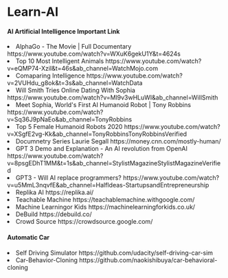 # Learn-AI
<h4>AI Artificial Intelligence Important Link</h4>
<li>AlphaGo - The Movie | Full Documentary https://www.youtube.com/watch?v=WXuK6gekU1Y&t=4624s</li>
<li>Top 10 Most Intelligent Animals https://www.youtube.com/watch?v=eQMP74-XziI&t=46s&ab_channel=WatchMojo.com</li>
<li> Comaparing Intelligence https://www.youtube.com/watch?v=2VUHdu_g8ok&t=3s&ab_channel=WatchData</li>
<li>Will Smith Tries Online Dating With Sophia https://www.youtube.com/watch?v=Ml9v3wHLuWI&ab_channel=WillSmith</li>
<li> Meet Sophia, World's First AI Humanoid Robot | Tony Robbins https://www.youtube.com/watch?v=Sq36J9pNaEo&ab_channel=TonyRobbins</li>
<li> Top 5 Female Humanoid Robots 2020 https://www.youtube.com/watch?v=XSgfE2vg-Kk&ab_channel=TonyRobbinsTonyRobbinsVerified</li>
<li>Documnetry Series Laurie Segall  https://money.cnn.com/mostly-human/</li>
<li> GPT 3 Demo and Explanation - An AI revolution from OpenAI https://www.youtube.com/watch?v=8psgEDhT1MM&t=1s&ab_channel=StylistMagazineStylistMagazineVerified</li>
<li>GPT3 - Will AI replace programmers? https://www.youtube.com/watch?v=u5MmL3nqvfE&ab_channel=HalfIdeas-StartupsandEntrepreneurship</li>
<li>Replika AI  https://replika.ai/</li>
<li>Teachable Machine  https://teachablemachine.withgoogle.com/</li>
<li> Machine Learningor Kids https://machinelearningforkids.co.uk/ </li>
<li>DeBuild  https://debuild.co/</li>
<li>Crowd Source https://crowdsource.google.com/</li>
<h4> Automatic Car </h4>
<li> Self Driving Simulator https://github.com/udacity/self-driving-car-sim</li>
<li> Car-Behavior-Cloning https://github.com/naokishibuya/car-behavioral-cloning</li>

